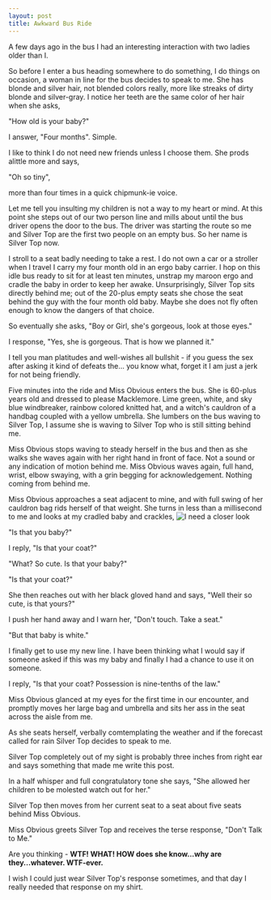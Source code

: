 ```yaml
---
layout: post
title: Awkward Bus Ride
---
```


A few days ago in the bus I had an interesting interaction with two ladies older than I.

So before I enter a bus heading somewhere to do something, I do things on occasion, a woman in line for the bus decides to speak to me.  She has blonde and silver hair, not blended colors really, more like streaks of dirty blonde and silver-gray.  I notice her teeth are the same color of her hair when she asks, 

"How old is your baby?"

I answer, "Four months".  Simple.  

I like to think I do not need new friends unless I choose them.  She prods alittle more and says, 

"Oh so tiny", 

more than four times in a quick chipmunk-ie voice.  

Let me tell you insulting my children is not a way to my heart or mind.  At this point she steps out of our two person line and mills about until the bus driver opens the door to the bus.  The driver was starting the route so me and Silver Top are the first two people on an empty bus.  So her name is Silver Top now.

I stroll to a seat badly needing to take a rest.  I do not own a car or a stroller when I travel I carry my four month old in an ergo baby carrier.  I hop on this idle bus ready to sit for at least ten minutes, unstrap my maroon ergo and cradle the baby in order to keep her awake.  Unsurprisingly, Silver Top sits directly behind me; out of the 20-plus empty seats she chose the seat behind the guy with the four month old baby.  Maybe she does not fly often enough to know the dangers of that choice.

So eventually she asks, 
"Boy or Girl, she's gorgeous, look at those eyes."

I response, "Yes, she is gorgeous.  That is how we planned it."

I tell you man platitudes and well-wishes all bullshit - if you guess the sex after asking it kind of defeats the... you know what, forget it I am just a jerk for not being friendly.

Five minutes into the ride and Miss Obvious enters the bus.  She is 60-plus years old and dressed to please Macklemore.  Lime green, white, and sky blue windbreaker, rainbow colored knitted hat, and a witch's cauldron of a handbag coupled with a yellow umbrella.  She lumbers on the bus waving to Silver Top, I assume she is waving to Silver Top who is still sitting behind me.

Miss Obvious stops waving to steady herself in the bus and then as she walks she waves again with her right hand in front of face.  Not a sound or any indication of motion behind me.  Miss Obvious waves again, full hand, wrist, elbow swaying, with a grin begging for acknowledgement.  Nothing coming from behind me.

Miss Obvious approaches a seat adjacent to mine, and with full swing of her cauldron bag rids herself of that weight.  She turns in less than a millisecond to me and looks at my cradled baby and crackles, 
![I need a closer look](http://inthepowderroom.com/wp-content/uploads/2014/09/Old-Lady-Holes-In-the-Powder-Room.jpg "Is that your baby?")

"Is that you baby?"
							
I reply, "Is that your coat?"

"What? So cute. Is that your baby?"

"Is that your coat?"

She then reaches out with her black gloved hand and says, "Well their so cute, is that yours?"

I push her hand away and I warn her, "Don't touch.  Take a seat."

"But that baby is white."

I finally get to use my new line.  I have been thinking what I would say if someone asked if this was my baby and finally I had a chance to use it on someone.

I reply, "Is that your coat?  Possession is nine-tenths of the law."

Miss Obvious glanced at my eyes for the first time in our encounter, and promptly moves her large bag and umbrella and sits her ass in the seat across the aisle from me.

As she seats herself, verbally comtemplating the weather and if the forecast called for rain Silver Top decides to speak to me.

Silver Top completely out of my sight is probably three inches from right ear and says something that made me write this post.

In a half whisper and full congratulatory tone she says, "She allowed her children to be molested watch out for her."

Silver Top then moves from her current seat to a seat about five seats behind Miss Obvious.

Miss Obvious greets Silver Top and receives the terse response, "Don't Talk to Me." 

Are you thinking - **WTF!  WHAT!  HOW does she know...why are they...whatever.  WTF-ever.**

I wish I could just wear Silver Top's response sometimes, and that day I really needed that response on my shirt.

